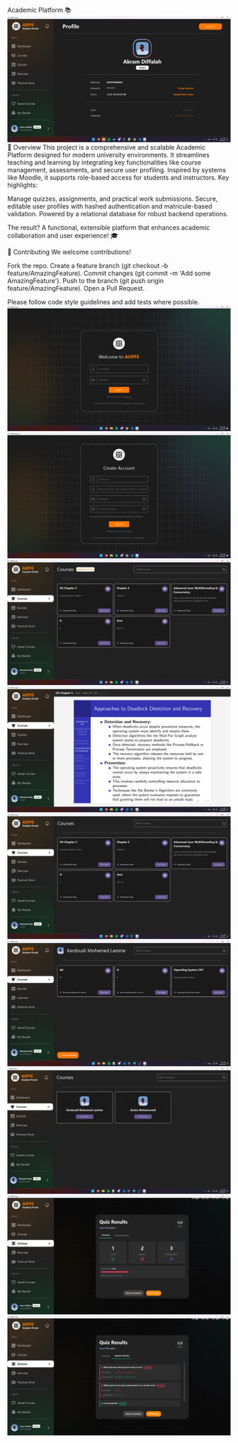 Academic Platform 📚
![Preview](profile.png)
🚀 Overview
This project is a comprehensive and scalable Academic Platform designed for modern university environments. It streamlines teaching and learning by integrating key functionalities like course management, assessments, and secure user profiling. Inspired by systems like Moodle, it supports role-based access for students and instructors.
Key highlights:

Manage quizzes, assignments, and practical work submissions.
Secure, editable user profiles with hashed authentication and matricule-based validation.
Powered by a relational database for robust backend operations.

The result? A functional, extensible platform that enhances academic collaboration and user experience! 🎓

🤝 Contributing
We welcome contributions!

Fork the repo.
Create a feature branch (git checkout -b feature/AmazingFeature).
Commit changes (git commit -m 'Add some AmazingFeature').
Push to the branch (git push origin feature/AmazingFeature).
Open a Pull Request.

Please follow code style guidelines and add tests where possible.
![Preview](login.png)
![Preview](signup.png)
![Preview](prev1.png)
![Preview](course.png)
![Preview](prev2.png)
![Preview](prev3.png)
![Preview](prev4.png)
![Preview](quiz1.png)
![Preview](quiz2.png)

